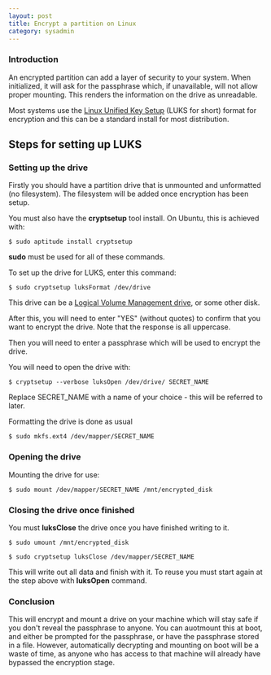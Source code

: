 ```yaml
---
layout: post
title: Encrypt a partition on Linux
category: sysadmin
---
```

### Introduction

An encrypted partition can add a layer of security to your system. When initialized, it will ask for the passphrase which, if unavailable, will not allow proper mounting. This renders the information on the drive as unreadable.

Most systems use the [Linux Unified Key Setup](https://en.wikipedia.org/wiki/Linux_Unified_Key_Setup) (LUKS for short) format for encryption and this can be a standard install for most distribution.

## Steps for setting up LUKS

### Setting up the drive 

Firstly you should have a partition drive that is unmounted and unformatted (no filesystem). The filesystem will be added once encryption has been setup. 

You must also have the __cryptsetup__ tool install. On Ubuntu, this is achieved with:

    $ sudo aptitude install cryptsetup

__sudo__ must be used for all of these commands.

To set up the drive for LUKS, enter this command:

    $ sudo cryptsetup luksFormat /dev/drive

This drive can be a [Logical Volume Management drive](/sysadmin/2015/08/21/how-to-set-up-lvm-linux.html), or some other disk.

After this, you will need to enter "YES" (without quotes) to confirm that you want to encrypt the drive. Note that the response is all uppercase.

Then you will need to enter a passphrase which will be used to encrypt the drive.

You will need to open the drive with:

    $ cryptsetup --verbose luksOpen /dev/drive/ SECRET_NAME

Replace SECRET_NAME with a name of your choice - this will be referred to later.

Formatting the drive is done as usual

    $ sudo mkfs.ext4 /dev/mapper/SECRET_NAME

### Opening the drive

Mounting the drive for use:

    $ sudo mount /dev/mapper/SECRET_NAME /mnt/encrypted_disk

### Closing the drive once finished

You must __luksClose__ the drive once you have finished writing to it.

    $ sudo umount /mnt/encrypted_disk

    $ sudo cryptsetup luksClose /dev/mapper/SECRET_NAME

This will write out all data and finish with it. To reuse you must start again at the step above with __luksOpen__ command.

### Conclusion

This will encrypt and mount a drive on your machine which will stay safe if you don't reveal the passphrase to anyone. You can auotmount this at boot, and either be prompted for the passphrase, or have the passphrase stored in a file. However, automatically decrypting and mounting on boot will be a waste of time, as anyone who has access to that machine will already have bypassed the encryption stage.
